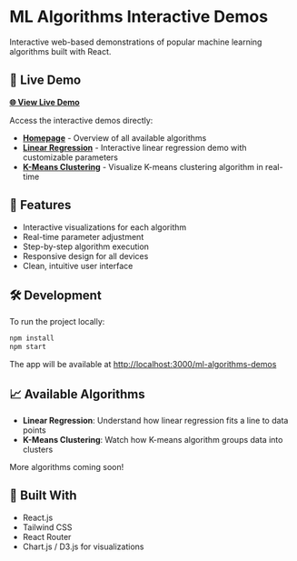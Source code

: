 # ML Algorithms Interactive Demos

Interactive web-based demonstrations of popular machine learning algorithms built with React.

## 🚀 Live Demo

**[🌐 View Live Demo](https://priyanshi-shah.github.io/ml-algorithms-demos/)**

Access the interactive demos directly:

- **[Homepage](https://priyanshi-shah.github.io/ml-algorithms-demos/)** - Overview of all available algorithms
- **[Linear Regression](https://priyanshi-shah.github.io/ml-algorithms-demos/#/linear-regression)** - Interactive linear regression demo with customizable parameters
- **[K-Means Clustering](https://priyanshi-shah.github.io/ml-algorithms-demos/#/kmeans)** - Visualize K-means clustering algorithm in real-time

## 🎯 Features

- Interactive visualizations for each algorithm
- Real-time parameter adjustment
- Step-by-step algorithm execution
- Responsive design for all devices
- Clean, intuitive user interface

## 🛠️ Development

To run the project locally:

```bash
npm install
npm start
```

The app will be available at [http://localhost:3000/ml-algorithms-demos](http://localhost:3000/ml-algorithms-demos)

## 📈 Available Algorithms

- **Linear Regression**: Understand how linear regression fits a line to data points
- **K-Means Clustering**: Watch how K-means algorithm groups data into clusters

More algorithms coming soon!

## 🔧 Built With

- React.js
- Tailwind CSS
- React Router
- Chart.js / D3.js for visualizations